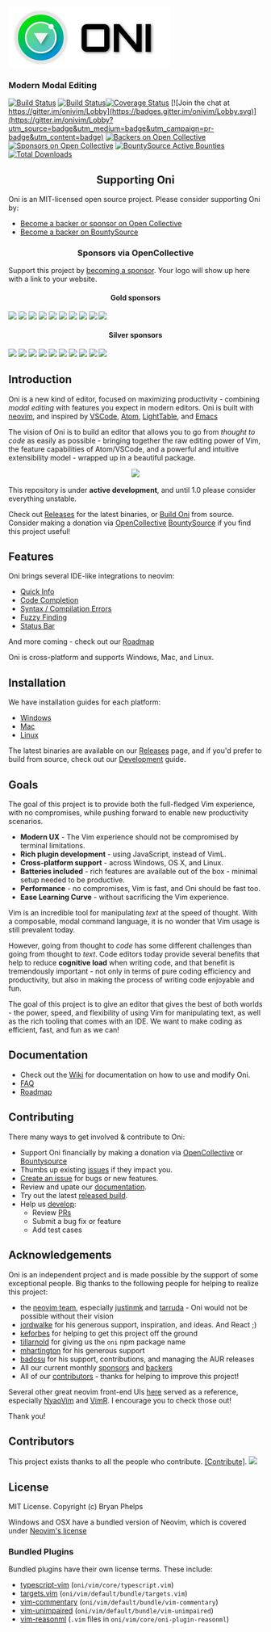 ![alt text](./assets/oni-header.png)

### Modern Modal Editing

[![Build Status](https://travis-ci.org/onivim/oni.svg?branch=master)](https://travis-ci.org/onivim/oni) [![Build Status](https://ci.appveyor.com/api/projects/status/gum9hty9hm65o7ae/branch/master?svg=true)](https://ci.appveyor.com/project/onivim/oni/branch/master)[![Coverage Status](https://img.shields.io/coveralls/onivim/oni/master.svg)](https://coveralls.io/github/onivim/oni?branch=master)
[![Join the chat at https://gitter.im/onivim/Lobby](https://badges.gitter.im/onivim/Lobby.svg)](https://gitter.im/onivim/Lobby?utm_source=badge&utm_medium=badge&utm_campaign=pr-badge&utm_content=badge) [![Backers on Open Collective](https://opencollective.com/oni/backers/badge.svg)](https://opencollective.com/oni#backer) [![Sponsors on Open Collective](https://opencollective.com/oni/sponsors/badge.svg)](https://opencollective.com/oni#sponsor) [![BountySource Active Bounties](https://api.bountysource.com/badge/tracker?tracker_id=48462304)](https://www.bountysource.com/teams/oni)
[![Total Downloads](https://img.shields.io/github/downloads/onivim/oni/total.svg)](https://github.com/onivim/oni/releases)

<h2 align="center">Supporting Oni</h2>

Oni is an MIT-licensed open source project. Please consider supporting Oni by:
- [Become a backer or sponsor on Open Collective](https://opencollective.com/oni)
- [Become a backer on BountySource](https://www.bountysource.com/teams/oni)


<h3 align="center">Sponsors via OpenCollective</h3>

Support this project by [becoming a sponsor](https://opencollective.com/oni#sponsor). Your logo will show up here with a link to your website.

<h4 align="center">Gold sponsors</h4>

<a href="https://opencollective.com/oni/gold-sponsor/0/website" target="_blank"><img src="https://opencollective.com/oni/gold-sponsor/0/avatar.png"></a>
<a href="https://opencollective.com/oni/gold-sponsor/1/website" target="_blank"><img src="https://opencollective.com/oni/gold-sponsor/1/avatar.png"></a>
<a href="https://opencollective.com/oni/gold-sponsor/2/website" target="_blank"><img src="https://opencollective.com/oni/gold-sponsor/2/avatar.png"></a>
<a href="https://opencollective.com/oni/gold-sponsor/3/website" target="_blank"><img src="https://opencollective.com/oni/gold-sponsor/3/avatar.png"></a>
<a href="https://opencollective.com/oni/gold-sponsor/4/website" target="_blank"><img src="https://opencollective.com/oni/gold-sponsor/4/avatar.png"></a>
<a href="https://opencollective.com/oni/gold-sponsor/5/website" target="_blank"><img src="https://opencollective.com/oni/gold-sponsor/5/avatar.png"></a>
<a href="https://opencollective.com/oni/gold-sponsor/6/website" target="_blank"><img src="https://opencollective.com/oni/gold-sponsor/6/avatar.png"></a>
<a href="https://opencollective.com/oni/gold-sponsor/7/website" target="_blank"><img src="https://opencollective.com/oni/gold-sponsor/7/avatar.png"></a>
<a href="https://opencollective.com/oni/gold-sponsor/8/website" target="_blank"><img src="https://opencollective.com/oni/gold-sponsor/8/avatar.png"></a>
<a href="https://opencollective.com/oni/gold-sponsor/9/website" target="_blank"><img src="https://opencollective.com/oni/gold-sponsor/9/avatar.png"></a>

<h4 align="center">Silver sponsors</h4>

<a href="https://opencollective.com/oni/silver-sponsor/0/website" target="_blank"><img src="https://opencollective.com/oni/silver-sponsor/0/avatar.png"></a>
<a href="https://opencollective.com/oni/silver-sponsor/1/website" target="_blank"><img src="https://opencollective.com/oni/silver-sponsor/1/avatar.png"></a>
<a href="https://opencollective.com/oni/silver-sponsor/2/website" target="_blank"><img src="https://opencollective.com/oni/silver-sponsor/2/avatar.png"></a>
<a href="https://opencollective.com/oni/silver-sponsor/3/website" target="_blank"><img src="https://opencollective.com/oni/silver-sponsor/3/avatar.png"></a>
<a href="https://opencollective.com/oni/silver-sponsor/4/website" target="_blank"><img src="https://opencollective.com/oni/silver-sponsor/4/avatar.png"></a>
<a href="https://opencollective.com/oni/silver-sponsor/5/website" target="_blank"><img src="https://opencollective.com/oni/silver-sponsor/5/avatar.png"></a>
<a href="https://opencollective.com/oni/silver-sponsor/6/website" target="_blank"><img src="https://opencollective.com/oni/silver-sponsor/6/avatar.png"></a>
<a href="https://opencollective.com/oni/silver-sponsor/7/website" target="_blank"><img src="https://opencollective.com/oni/silver-sponsor/7/avatar.png"></a>
<a href="https://opencollective.com/oni/silver-sponsor/8/website" target="_blank"><img src="https://opencollective.com/oni/silver-sponsor/8/avatar.png"></a>
<a href="https://opencollective.com/oni/silver-sponsor/9/website" target="_blank"><img src="https://opencollective.com/oni/silver-sponsor/9/avatar.png"></a>

## Introduction

Oni is a new kind of editor, focused on maximizing productivity - combining _modal editing_ with features you expect in modern editors. Oni is built with [neovim](https://github.com/neovim/neovim), and inspired by [VSCode](https://github.com/Microsoft/vscode), [Atom](https://atom.io/), [LightTable](http://lighttable.com/), and [Emacs](https://www.gnu.org/software/emacs/)

The vision of Oni is to build an editor that allows you to go from _thought to code_ as easily as possible - bringing together the raw editing power of Vim, the feature capabilities of Atom/VSCode, and a powerful and intuitive extensibility model - wrapped up in a beautiful package.

<p align="center">
    <img src="https://s3-us-west-2.amazonaws.com/oni-media/screenshot-darwin.png"/>
</p>

This repository is under __active development__, and until 1.0 please consider everything unstable.

Check out [Releases](https://github.com/onivim/oni/releases) for the latest binaries, or [Build Oni](https://github.com/onivim/oni/wiki/Development) from source. Consider making a donation via [OpenCollective](https://opencollective.com/oni) [BountySource](https://salt.bountysource.com/teams/oni) if you find this project useful!

## Features

Oni brings several IDE-like integrations to neovim:

- [Quick Info](https://github.com/onivim/oni/wiki/Features#quick-info)
- [Code Completion](https://github.com/onivim/oni/wiki/Features#code-completion)
- [Syntax / Compilation Errors](https://github.com/onivim/oni/wiki/Features#syntax--compilation-errors)
- [Fuzzy Finding](https://github.com/onivim/oni/wiki/Features#fuzzy-finder)
- [Status Bar](https://github.com/onivim/oni/wiki/Features#status-bar)

And more coming - check out our [Roadmap](https://github.com/onivim/oni/wiki/Roadmap)

Oni is cross-platform and supports Windows, Mac, and Linux.

## Installation

We have installation guides for each platform:
- [Windows](https://github.com/onivim/oni/wiki/Installation-Guide#windows)
- [Mac](https://github.com/onivim/oni/wiki/Installation-Guide#mac)
- [Linux](https://github.com/onivim/oni/wiki/Installation-Guide#linux)

The latest binaries are available on our [Releases](https://github.com/onivim/oni/releases) page, and if you'd prefer to build from source, check out our [Development](https://github.com/onivim/oni/wiki/Development) guide.

## Goals

The goal of this project is to provide both the full-fledged Vim experience, with no compromises, while pushing forward to enable new productivity scenarios.

- __Modern UX__ - The Vim experience should not be compromised by terminal limitations.
- __Rich plugin development__ - using JavaScript, instead of VimL.
- __Cross-platform support__ - across Windows, OS X, and Linux.
- __Batteries included__ - rich features are available out of the box - minimal setup needed to be productive.
- __Performance__ - no compromises, Vim is fast, and Oni should be fast too.
- __Ease Learning Curve__ - without sacrificing the Vim experience.

Vim is an incredible tool for manipulating *text* at the speed of thought. With a composable, modal command language, it is no wonder that Vim usage is still prevalent today.

However, going from thought to *code* has some different challenges than going from thought to *text*. Code editors today provide several benefits that help to reduce __cognitive load__ when writing code, and that benefit is tremendously important - not only in terms of pure coding efficiency and productivity, but also in making the process of writing code enjoyable and fun.

The goal of this project is to give an editor that gives the best of both worlds - the power, speed, and flexibility of using Vim for manipulating text, as well as the rich tooling that comes with an IDE. We want to make coding as efficient, fast, and fun as we can!

## Documentation

- Check out the [Wiki](https://github.com/onivim/oni/wiki) for documentation on how to use and modify Oni.
- [FAQ](https://github.com/onivim/oni/wiki/FAQ)
- [Roadmap](https://github.com/onivim/oni/wiki/Roadmap)

## Contributing

There many ways to get involved & contribute to Oni:

- Support Oni financially by making a donation via [OpenCollective](https://opencollective.com/oni) or [Bountysource](https://salt.bountysource.com/teams/oni)
- Thumbs up existing [issues](https://github.com/onivim/oni/issues) if they impact you.
- [Create an issue](https://github.com/onivim/oni/issues) for bugs or new features.
- Review and upate our [documentation](https://github.com/onivim/oni/wiki).
- Try out the latest [released build](https://github.com/onivim/oni/releases).
- Help us [develop](https://github.com/onivim/oni/wiki/Development):
    - Review [PRs](https://github.com/onivim/oni/pulls)
    - Submit a bug fix or feature
    - Add test cases

## Acknowledgements

Oni is an independent project and is made possible by the support of some exceptional people. Big thanks to the following people for helping to realize this project:

- the [neovim team](https://neovim.io/), especially [justinmk](https://github.com/justinmk) and [tarruda](https://github.com/tarruda) - Oni would not be possible without their vision
- [jordwalke](https://github.com/jordwalke) for his generous support, inspiration, and ideas. And React ;)
- [keforbes](https://github.com/keforbes) for helping to get this project off the ground
- [tillarnold](https://github.com/tillarnold) for giving us the `oni` npm package name
- [mhartington](https://github.com/mhartington) for his generous support
- [badosu](https://github.com/badosu) for his support, contributions, and managing the AUR releases
- All our current monthly [sponsors](https://salt.bountysource.com/teams/oni/supporters) and [backers](BACKERS.md)
- All of our [contributors](https://github.com/onivim/oni/graphs/contributors) - thanks for helping to improve this project!

Several other great neovim front-end UIs [here](https://github.com/neovim/neovim/wiki/Related-projects) served as a reference, especially [NyaoVim](https://github.com/rhysd/NyaoVim) and [VimR](https://github.com/qvacua/vimr). I encourage you to check those out!

Thank you!

## Contributors

This project exists thanks to all the people who contribute. [[Contribute]](CONTRIBUTING.md).
<a href="https://github.com/onivim/oni/graphs/contributors"><img src="https://opencollective.com/oni/contributors.svg?width=890" /></a>

## License

MIT License. Copyright (c) Bryan Phelps

Windows and OSX have a bundled version of Neovim, which is covered under [Neovim's license](https://github.com/neovim/neovim/blob/master/LICENSE)

### Bundled Plugins

Bundled plugins have their own license terms. These include:
- [typescript-vim](https://github.com/leafgarland/typescript-vim) (`oni/vim/core/typescript.vim`)
- [targets.vim](https://github.com/wellle/targets.vim) (`oni/vim/default/bundle/targets.vim`)
- [vim-commentary](https://github.com/tpope/vim-commentary) (`oni/vim/default/bundle/vim-commentary`)
- [vim-unimpaired](https://github.com/tpope/vim-unimpaired) (`oni/vim/default/bundle/vim-unimpaired`)
- [vim-reasonml](https://github.com/reasonml-editor/vim-reason) (`.vim` files in `oni/vim/core/oni-plugin-reasonml`)

